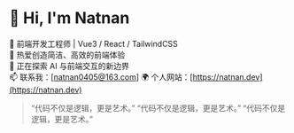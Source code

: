 # 👋 Hi, I'm Natnan

🌱 前端开发工程师 | Vue3 / React / TailwindCSS  
🎯 热爱创造简洁、高效的前端体验  
💬 正在探索 AI 与前端交互的新边界  
📫 联系我：[natnan0405@163.com]
🌍 个人网站：[https://natnan.dev](https://natnan.dev)

> “代码不仅是逻辑，更是艺术。”
> “代码不仅是逻辑，更是艺术。”
> “代码不仅是逻辑，更是艺术。”
